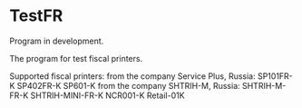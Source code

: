 # TestFR
Program in development.

The program for test fiscal printers.

Supported fiscal printers:
from the company Service Plus, Russia:
SP101FR-K
SP402FR-K
SP601-K
from the company SHTRIH-M, Russia:
SHTRIH-M-FR-K
SHTRIH-MINI-FR-K
NCR001-K
Retail-01K

